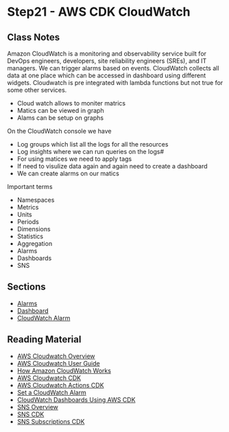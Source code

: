 # Step21 - AWS CDK CloudWatch

## Class Notes

Amazon CloudWatch is a monitoring and observability service built for DevOps engineers, developers, site reliability engineers (SREs), and IT managers. We can trigger alarms based on events. CloudWatch collects all data at one place which can be accessed in dashboard using different widgets. Cloudwatch is pre integrated with lambda functions but not true for some other services.

- Cloud watch allows to moniter matrics
- Matics can be viewed in graph
- Alams can be setup on graphs

On the CloudWatch console we have

- Log groups which list all the logs for all the resources
- Log insights where we can run queries on the logs#
- For using matices we need to apply tags
- If need to visulize data again and again need to create a dashboard
- We can create alarms on our matics

Important terms

- Namespaces
- Metrics
- Units
- Periods
- Dimensions
- Statistics
- Aggregation
- Alarms
- Dashboards
- SNS

## Sections

- [Alarms](./step03_alarms)
- [Dashboard](./step04_dashboard)
- [CloudWatch Alarm](./step00_cloudwatch_alarm)

## Reading Material

- [AWS Cloudwatch Overview](https://aws.amazon.com/cloudwatch/)
- [AWS Cloudwatch User Guide](https://docs.aws.amazon.com/AmazonCloudWatch/latest/monitoring/WhatIsCloudWatch.html)
- [How Amazon CloudWatch Works](https://docs.aws.amazon.com/AmazonCloudWatch/latest/monitoring/cloudwatch_architecture.html)
- [AWS Cloudwatch CDK](https://docs.aws.amazon.com/cdk/api/v1/docs/aws-cloudwatch-readme.html)
- [AWS Cloudwatch Actions CDK](https://docs.aws.amazon.com/cdk/api/v1/docs/aws-cloudwatch-actions-readme.html)
- [Set a CloudWatch Alarm](https://docs.aws.amazon.com/cdk/v2/guide/how_to_set_cw_alarm.html)
- [CloudWatch Dashboards Using AWS CDK](https://medium.com/poka-techblog/cloudwatch-dashboards-as-code-the-right-way-using-aws-cdk-1453309c5481)
- [SNS Overview](https://aws.amazon.com/sns/?whats-new-cards.sort-by=item.additionalFields.postDateTime&whats-new-cards.sort-order=desc)
- [SNS CDK](https://docs.aws.amazon.com/cdk/api/v1/docs/aws-sns-readme.html)
- [SNS Subscriptions CDK](https://docs.aws.amazon.com/cdk/api/v1/docs/aws-sns-subscriptions-readme.html)
